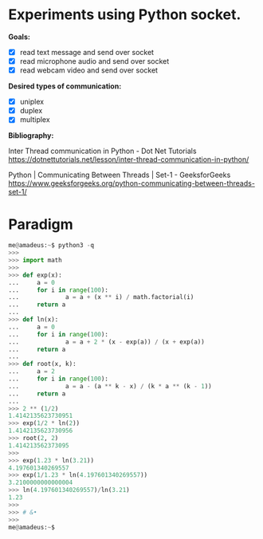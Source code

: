 # Experiments using Python socket.

**Goals:**  
- [x] read text message and send over socket
- [x] read microphone audio and send over socket  
- [x] read webcam video and send over socket  

**Desired types of communication:**  
- [x] uniplex  
- [x] duplex  
- [x] multiplex  

**Bibliography:**

Inter Thread communication in Python - Dot Net Tutorials  
https://dotnettutorials.net/lesson/inter-thread-communication-in-python/

Python | Communicating Between Threads | Set-1 - GeeksforGeeks  
https://www.geeksforgeeks.org/python-communicating-between-threads-set-1/


# Paradigm

```Python
me@amadeus:~$ python3 -q
>>> 
>>> import math
>>> 
>>> def exp(x):
...     a = 0
...     for i in range(100):
...             a = a + (x ** i) / math.factorial(i)
...     return a
... 
>>> def ln(x):
...     a = 0
...     for i in range(100):
...             a = a + 2 * (x - exp(a)) / (x + exp(a))
...     return a
... 
>>> def root(x, k):
...     a = 2
...     for i in range(100):
...             a = a - (a ** k - x) / (k * a ** (k - 1))
...     return a
... 
>>> 2 ** (1/2)
1.4142135623730951
>>> exp(1/2 * ln(2))
1.4142135623730956
>>> root(2, 2)
1.414213562373095
>>> 
>>> exp(1.23 * ln(3.21))
4.197601340269557
>>> exp(1/1.23 * ln(4.197601340269557))
3.2100000000000004
>>> ln(4.197601340269557)/ln(3.21)
1.23
>>> 
>>> # &•
>>> 
me@amadeus:~$ 
```
